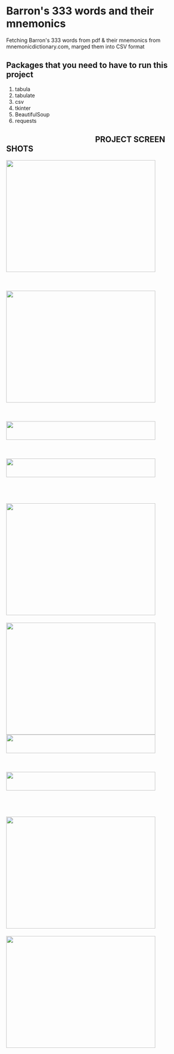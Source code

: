 # Barron's 333 words and their mnemonics
Fetching Barron's 333 words from pdf &amp; their mnemonics from mnemonicdictionary.com, marged them into CSV format

## Packages that you need to have to run this project
   1. tabula
   2. tabulate
   3. csv
   4. tkinter
   5. BeautifulSoup
   6. requests

## &nbsp; &nbsp; &nbsp; &nbsp; &nbsp; &nbsp; &nbsp; &nbsp; &nbsp; &nbsp; &nbsp; &nbsp; &nbsp; &nbsp; &nbsp; &nbsp; &nbsp; &nbsp; &nbsp; &nbsp; &nbsp; &nbsp; &nbsp; &nbsp; PROJECT SCREEN SHOTS
<p>
<a href="url"><img src="https://user-images.githubusercontent.com/38793982/67941745-88648780-fc00-11e9-914f-c8d7708a8d19.PNG" align="left" height="300" width="400" style="border:10px"></a> <a href="url"><img src="https://user-images.githubusercontent.com/38793982/67941949-e42f1080-fc00-11e9-8dec-faaded79d84e.PNG" align="left" height="300" width="400" vspace="50"></a><br/><br/>
 </p>
 
<p>
<a href="url"><img src="https://user-images.githubusercontent.com/38793982/67943634-a16f3780-fc04-11e9-9966-9e76b59e6ae7.PNG" align="left" height="50" width="400" style="border:10px"></a> <a href="url"><img src="https://user-images.githubusercontent.com/38793982/67943634-a16f3780-fc04-11e9-9966-9e76b59e6ae7.PNG" align="left" height="50" width="400" vspace="50"></a><br/><br/>
 </p>
 
<p>
<a href="url"><img src="https://user-images.githubusercontent.com/38793982/67941975-f90ba400-fc00-11e9-8018-bd8b48b2350b.PNG" align="left" height="300" width="400" vspace="20"></a> <a href="url"><img src="https://user-images.githubusercontent.com/38793982/67942013-0c1e7400-fc01-11e9-9e5e-c3c9f5f6fb38.PNG" align="left" height="300" width="400" ></a><br/><br/>
 </p>
 
 <p>
<a href="url"><img src="https://user-images.githubusercontent.com/38793982/67943634-a16f3780-fc04-11e9-9966-9e76b59e6ae7.PNG" align="left" height="50" width="400" style="border:10px"></a> <a href="url"><img src="https://user-images.githubusercontent.com/38793982/67943634-a16f3780-fc04-11e9-9966-9e76b59e6ae7.PNG" align="left" height="50" width="400" vspace="50"></a><br/><br/>
 </p>
 
 <p>
<a href="url"><img src="https://user-images.githubusercontent.com/38793982/67942101-49830180-fc01-11e9-9c07-0ffbb0b2c23a.PNG" align="left" height="300" width="400" vspace="20" ></a> <a href="url"><img src="https://user-images.githubusercontent.com/38793982/67942125-569ff080-fc01-11e9-8d4d-6068b14fdadd.PNG" align="left" height="300" width="400" ></a><br/><br/>
 </p>
